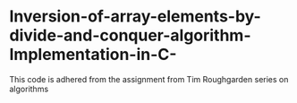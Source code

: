 # Inversion-of-array-elements-by-divide-and-conquer-algorithm-Implementation-in-C-
This code is adhered from the assignment from Tim Roughgarden series on algorithms
